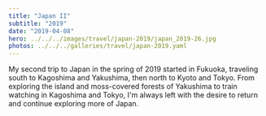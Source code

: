 ```yaml
---
title: "Japan II"
subtitle: "2019"
date: "2019-04-08"
hero: ../../../images/travel/japan-2019/japan_2019-26.jpg
photos: ../../../galleries/travel/japan-2019.yaml
---
```


My second trip to Japan in the spring of 2019 started in Fukuoka, traveling south to Kagoshima and Yakushima, then north to Kyoto and Tokyo. From exploring the island and moss-covered forests of Yakushima to train watching in Kagoshima and Tokyo, I'm always left with the desire to return and continue exploring more of Japan.